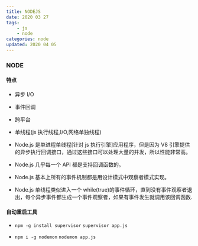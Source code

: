 ```yaml
---
title: NODEJS
date: 2020 03 27
tags:
    - js
    - node
categories: node
updated: 2020 04 05
---
```


### NODE

#### 特点

-   异步 I/O
-   事件回调
-   跨平台
-   单线程(js 执行线程,I/O,网络单独线程)

-   Node.js 是单进程单线程[针对 js 执行引擎]应用程序，但是因为 V8 引擎提供的异步执行回调接口，通过这些接口可以处理大量的并发，所以性能非常高。
-   Node.js 几乎每一个 API 都是支持回调函数的。
-   Node.js 基本上所有的事件机制都是用设计模式中观察者模式实现。
-   Node.js 单线程类似进入一个 while(true)的事件循环，直到没有事件观察者退出，每个异步事件都生成一个事件观察者，如果有事件发生就调用该回调函数.

#### 自动重启工具

-   `npm -g install supervisor`
    `supervisor app.js`

-   `npm i -g nodemon`
    `nodemon app.js`
